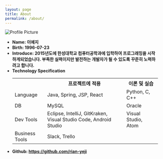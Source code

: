 ```yaml
---
layout: page
title: About
permalink: /about/
---
```


<img src="{{ site.baseurl }}/assets/profile.jpg" title="Profile Picture" class="profile">

<ul>
<li><b>Name: 이예지</b></li>
<li><b>Birth: 1996-07-23</b></li>
<li><b>Introduce: 2015년도에 한성대학교 컴퓨터공학과에 입학하여 프로그래밍을 시작하게되었습니다. 부족한 실력이지만 발전하는 개발자가 될 수 있도록 꾸준히 노력하려고 합니다.</b></li>
<li><b>Technology Specification</b></li>
<table cellspacing="0" cellpadding="0">
  <tr>
    <th></th><th>프로젝트에 적용</th><th>이론 및 실습</th>
  </tr>
  <tr>
    <td>Language</td><td>Java, Spring, JSP, React</td><td>Python, C, C++</td>
  </tr>
  <tr class="even">
    <td>DB</td><td>MySQL</td><td>Oracle</td>
  </tr>
  <tr>
    <td>Dev Tools</td><td>Eclipse, IntelliJ, GitKraken, Visual Studio Code, Android Studio</td><td>Visual Studio, Atom</td>
  </tr>
  <tr class="even">
    <td>Business Tools</td><td>Slack, Trello</td><td></td>
  </tr>
</table>
<li><b>Github: <a href="https://github.com/rian-yeji">https://github.com/rian-yeji</a></b></li>
</ul>